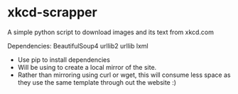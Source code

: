 xkcd-scrapper
=============

A simple python script to download images and its text from xkcd.com

Dependencies:
	BeautifulSoup4
	urllib2
	urllib
	lxml
* Use pip to install dependencies
* Will be using to create a local mirror of the site.
* Rather than mirroring using curl or wget, this will consume less space as they use the same template through out the website :)